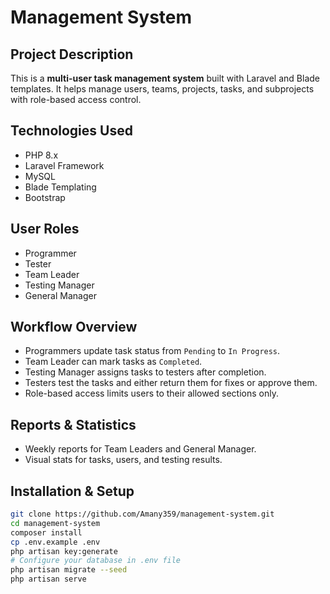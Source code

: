 # Management System

## Project Description

This is a **multi-user task management system** built with Laravel and Blade templates. It helps manage users, teams, projects, tasks, and subprojects with role-based access control.

## Technologies Used

- PHP 8.x  
- Laravel Framework  
- MySQL  
- Blade Templating  
- Bootstrap  

## User Roles

- Programmer  
- Tester  
- Team Leader  
- Testing Manager  
- General Manager  

## Workflow Overview

- Programmers update task status from `Pending` to `In Progress`.  
- Team Leader can mark tasks as `Completed`.  
- Testing Manager assigns tasks to testers after completion.  
- Testers test the tasks and either return them for fixes or approve them.  
- Role-based access limits users to their allowed sections only.

## Reports & Statistics

- Weekly reports for Team Leaders and General Manager.  
- Visual stats for tasks, users, and testing results.

## Installation & Setup

```bash
git clone https://github.com/Amany359/management-system.git
cd management-system
composer install
cp .env.example .env
php artisan key:generate
# Configure your database in .env file
php artisan migrate --seed
php artisan serve
